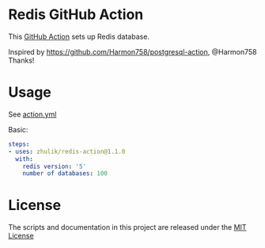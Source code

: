 # Redis GitHub Action

This [GitHub Action](https://github.com/features/actions) sets up Redis database.

Inspired by https://github.com/Harmon758/postgresql-action, @Harmon758 Thanks!

# Usage

See [action.yml](action.yml)

Basic:
```yaml
steps:
- uses: zhulik/redis-action@1.1.0
  with:
    redis version: '5'
    number of databases: 100
```

# License

The scripts and documentation in this project are released under the [MIT License](LICENSE)
